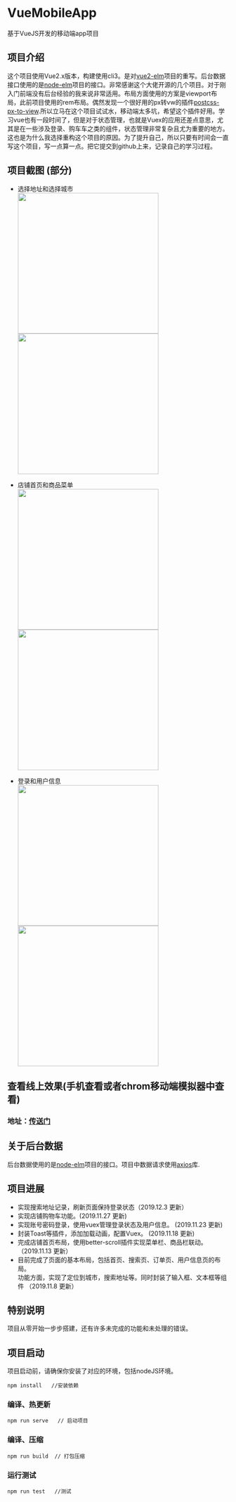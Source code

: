 # VueMobileApp
基于VueJS开发的移动端app项目

## 项目介绍  
这个项目使用Vue2.x版本，构建使用cli3。是对[vue2-elm](https://github.com/bailicangdu/vue2-elm)项目的重写。后台数据接口使用的是[node-elm](https://github.com/bailicangdu/node-elm)项目的接口。非常感谢这个大佬开源的几个项目。对于刚入门前端没有后台经验的我来说非常适用。布局方面使用的方案是viewport布局，此前项目使用的rem布局。偶然发现一个很好用的px转vw的插件[postcss-px-to-view](https://github.com/evrone/postcss-px-to-viewport).所以立马在这个项目试试水，移动端太多坑，希望这个插件好用。学习vue也有一段时间了，但是对于状态管理，也就是Vuex的应用还差点意思，尤其是在一些涉及登录、购车车之类的组件，状态管理非常复杂且尤为重要的地方。这也是为什么我选择重构这个项目的原因。为了提升自己，所以只要有时间会一直写这个项目，写一点算一点。把它提交到github上来，记录自己的学习过程。

## 项目截图 (部分)  
* 选择地址和选择城市                                        
<img  src="./screenshot/select-city.gif" width="320"/>   <img  src="./screenshot/address.gif" width="320"/>     

* 店铺首页和商品菜单  
<img  src="./screenshot/shop.gif" width="320"/>   <img  src="./screenshot/menu.gif" width="320"/>      

* 登录和用户信息     
<img  src="./screenshot/login.gif" width="320"/>   <img  src="./screenshot/profile.gif" width="320"/>   


## 查看线上效果(手机查看或者chrom移动端模拟器中查看)
 ### 地址：[传送门](https://leewayjean.github.io)  

## 关于后台数据
后台数据使用的是[node-elm](https://github.com/bailicangdu/node-elm)项目的接口。项目中数据请求使用[axios](https://github.com/axios/axios)库.  

## 项目进展  
* 实现搜索地址记录，刷新页面保持登录状态（2019.12.3 更新）
* 实现店铺购物车功能。(2019.11.27 更新)
* 实现账号密码登录，使用vuex管理登录状态及用户信息。 (2019.11.23 更新)
* 封装Toast等插件，添加加载动画，配置Vuex。 (2019.11.18 更新)
* 完成店铺首页布局，使用better-scroll插件实现菜单栏、商品栏联动。（2019.11.13 更新）
* 目前完成了页面的基本布局，包括首页、搜索页、订单页、用户信息页的布局。  
    功能方面，实现了定位到城市，搜索地址等。同时封装了输入框、文本框等组件  （2019.11.8 更新）
    

## 特别说明
项目从零开始一步步搭建，还有许多未完成的功能和未处理的错误。


## 项目启动
项目启动前，请确保你安装了对应的环境，包括nodeJS环境。  

```
npm install   //安装依赖
```

### 编译、热更新
```
npm run serve   // 启动项目
```

### 编译、压缩
```
npm run build  // 打包压缩
```

### 运行测试
```
npm run test   //测试
```
